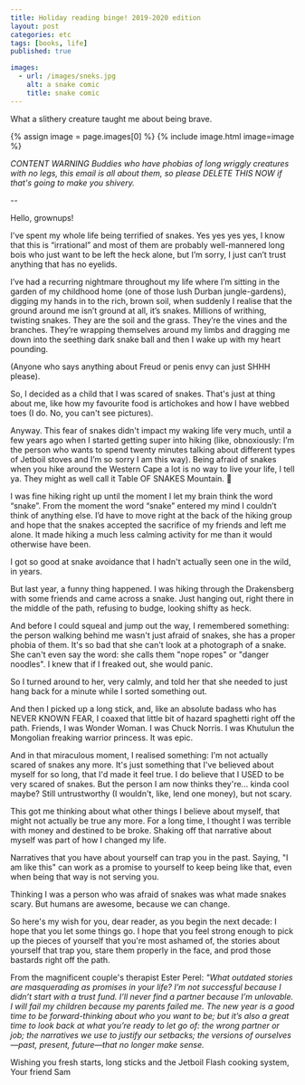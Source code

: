 ```yaml
---
title: Holiday reading binge! 2019-2020 edition
layout: post
categories: etc
tags: [books, life]
published: true

images:
  - url: /images/sneks.jpg
    alt: a snake comic
    title: snake comic
---
```


What a slithery creature taught me about being brave.

<!--more-->

{% assign image = page.images[0] %}
{% include image.html image=image %}

_CONTENT WARNING_
_Buddies who have phobias of long wriggly creatures with no legs, this email is all about them, so please DELETE THIS NOW if that's going to make you shivery._

--

Hello, grownups!

I've spent my whole life being terrified of snakes. Yes yes yes yes, I know that this is “irrational” and most of them are probably well-mannered long bois who just want to be left the heck alone, but I’m sorry, I just can’t trust anything that has no eyelids.

I’ve had a recurring nightmare throughout my life where I’m sitting in the garden of my childhood home (one of those lush Durban jungle-gardens), digging my hands in to the rich, brown soil, when suddenly I realise that the ground around me isn’t ground at all, it’s snakes. Millions of writhing, twisting snakes. They are the soil and the grass. They’re the vines and the branches. They’re wrapping themselves around my limbs and dragging me down into the seething dark snake ball and then I wake up with my heart pounding.

(Anyone who says anything about Freud or penis envy can just SHHH please).

So, I decided as a child that I was scared of snakes. That's just at thing about me, like how my favourite food is artichokes and how I have webbed toes (I do. No, you can't see pictures).

Anyway. This fear of snakes didn't impact my waking life very much, until a few years ago when I started getting super into hiking (like, obnoxiously: I’m the person who wants to spend twenty minutes talking about different types of Jetboil stoves and I’m so sorry I am this way). Being afraid of snakes when you hike around the Western Cape a lot is no way to live your life, I tell ya. They might as well call it Table OF SNAKES Mountain. 🐍

I was fine hiking right up until the moment I let my brain think the word “snake”. From the moment the word “snake” entered my mind I couldn’t think of anything else. I’d have to move right at the back of the hiking group and hope that the snakes accepted the sacrifice of my friends and left me alone. It made hiking a much less calming activity for me than it would otherwise have been.

I got so good at snake avoidance that I hadn't actually seen one in the wild, in years.

But last year, a funny thing happened. I was hiking through the Drakensberg with some friends and came across a snake. Just hanging out, right there in the middle of the path, refusing to budge, looking shifty as heck.

And before I could squeal and jump out the way, I remembered something: the person walking behind me wasn't just afraid of snakes, she has a proper phobia of them. It's so bad that she can't look at a photograph of a snake. She can't even say the word: she calls them "nope ropes" or "danger noodles". I knew that if I freaked out, she would panic.

So I turned around to her, very calmly, and told her that she needed to just hang back for a minute while I sorted something out. 

And then I picked up a long stick, and, like an absolute badass who has NEVER KNOWN FEAR, I coaxed that little bit of hazard spaghetti right off the path. Friends, I was Wonder Woman. I was Chuck Norris. I was Khutulun the Mongolian freaking warrior princess. It was epic.

And in that miraculous moment, I realised something: I'm not actually scared of snakes any more. It's just something that I've believed about myself for so long, that I'd made it feel true. I do believe that I USED to be very scared of snakes. But the person I am now thinks they're... kinda cool maybe? Still untrustworthy (I wouldn't, like, lend one money), but not scary.

This got me thinking about what other things I believe about myself, that might not actually be true any more. For a long time, I thought I was terrible with money and destined to be broke. Shaking off that narrative about myself was part of how I changed my life.

Narratives that you have about yourself can trap you in the past. Saying, "I am like this" can work as a promise to yourself to keep being like that, even when being that way is not serving you.

Thinking I was a person who was afraid of snakes was what made snakes scary. But humans are awesome, because we can change.

So here's my wish for you, dear reader, as you begin the next decade: I hope that you let some things go. I hope that you feel strong enough to pick up the pieces of yourself that you're most ashamed of, the stories about yourself that trap you, stare them properly in the face, and prod those bastards right off the path.

From the magnificent couple's therapist Ester Perel:
_"What outdated stories are masquerading as promises in your life? I’m not successful because I didn’t start with a trust fund. I’ll never find a partner because I’m unlovable. I will fail my children because my parents failed me. The new year is a good time to be forward-thinking about who you want to be; but it’s also a great time to look back at what you’re ready to let go of: the wrong partner or job; the narratives we use to justify our setbacks; the versions of ourselves—past, present, future—that no longer make sense._

Wishing you fresh starts, long sticks and the Jetboil Flash cooking system,
Your friend Sam